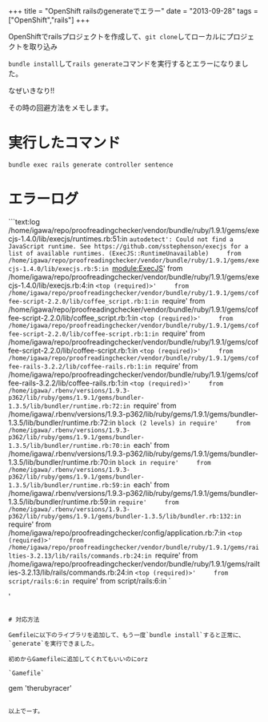 +++
title = "OpenShift railsのgenerateでエラー"
date = "2013-09-28"
tags = ["OpenShift","rails"]
+++

OpenShiftでrailsプロジェクトを作成して、`git clone`してローカルにプロジェクトを取り込み

`bundle install`して`rails generate`コマンドを実行するとエラーになりました。

なぜいきなり!!

その時の回避方法をメモします。

<!--more-->

# 実行したコマンド

```
bundle exec rails generate controller sentence
```

# エラーログ
```text:log     /home/igawa/repo/proofreadingchecker/vendor/bundle/ruby/1.9.1/gems/execjs-1.4.0/lib/execjs/runtimes.rb:51:in `autodetect': Could not find a JavaScript runtime. See https://github.com/sstephenson/execjs for a list of available runtimes. (ExecJS::RuntimeUnavailable)     from /home/igawa/repo/proofreadingchecker/vendor/bundle/ruby/1.9.1/gems/execjs-1.4.0/lib/execjs.rb:5:in `<module:ExecJS>'     from /home/igawa/repo/proofreadingchecker/vendor/bundle/ruby/1.9.1/gems/execjs-1.4.0/lib/execjs.rb:4:in `<top (required)>'     from /home/igawa/repo/proofreadingchecker/vendor/bundle/ruby/1.9.1/gems/coffee-script-2.2.0/lib/coffee_script.rb:1:in `require'     from /home/igawa/repo/proofreadingchecker/vendor/bundle/ruby/1.9.1/gems/coffee-script-2.2.0/lib/coffee_script.rb:1:in `<top (required)>'     from /home/igawa/repo/proofreadingchecker/vendor/bundle/ruby/1.9.1/gems/coffee-script-2.2.0/lib/coffee-script.rb:1:in `require'     from /home/igawa/repo/proofreadingchecker/vendor/bundle/ruby/1.9.1/gems/coffee-script-2.2.0/lib/coffee-script.rb:1:in `<top (required)>'     from /home/igawa/repo/proofreadingchecker/vendor/bundle/ruby/1.9.1/gems/coffee-rails-3.2.2/lib/coffee-rails.rb:1:in `require'     from /home/igawa/repo/proofreadingchecker/vendor/bundle/ruby/1.9.1/gems/coffee-rails-3.2.2/lib/coffee-rails.rb:1:in `<top (required)>'     from /home/igawa/.rbenv/versions/1.9.3-p362/lib/ruby/gems/1.9.1/gems/bundler-1.3.5/lib/bundler/runtime.rb:72:in `require'     from /home/igawa/.rbenv/versions/1.9.3-p362/lib/ruby/gems/1.9.1/gems/bundler-1.3.5/lib/bundler/runtime.rb:72:in `block (2 levels) in require'     from /home/igawa/.rbenv/versions/1.9.3-p362/lib/ruby/gems/1.9.1/gems/bundler-1.3.5/lib/bundler/runtime.rb:70:in `each'     from /home/igawa/.rbenv/versions/1.9.3-p362/lib/ruby/gems/1.9.1/gems/bundler-1.3.5/lib/bundler/runtime.rb:70:in `block in require'     from /home/igawa/.rbenv/versions/1.9.3-p362/lib/ruby/gems/1.9.1/gems/bundler-1.3.5/lib/bundler/runtime.rb:59:in `each'     from /home/igawa/.rbenv/versions/1.9.3-p362/lib/ruby/gems/1.9.1/gems/bundler-1.3.5/lib/bundler/runtime.rb:59:in `require'     from /home/igawa/.rbenv/versions/1.9.3-p362/lib/ruby/gems/1.9.1/gems/bundler-1.3.5/lib/bundler.rb:132:in `require'     from /home/igawa/repo/proofreadingchecker/config/application.rb:7:in `<top (required)>'     from /home/igawa/repo/proofreadingchecker/vendor/bundle/ruby/1.9.1/gems/railties-3.2.13/lib/rails/commands.rb:24:in `require'     from /home/igawa/repo/proofreadingchecker/vendor/bundle/ruby/1.9.1/gems/railties-3.2.13/lib/rails/commands.rb:24:in `<top (required)>'     from script/rails:6:in `require'     from script/rails:6:in `<main>'
```

# 対応方法

Gemfileに以下のライブラリを追加して、もう一度`bundle install`すると正常に、`generate`を実行できました。

初めからGamefileに追加してくれてもいいのにorz

`Gamefile`

```
gem 'therubyracer'
```

以上でーす。
